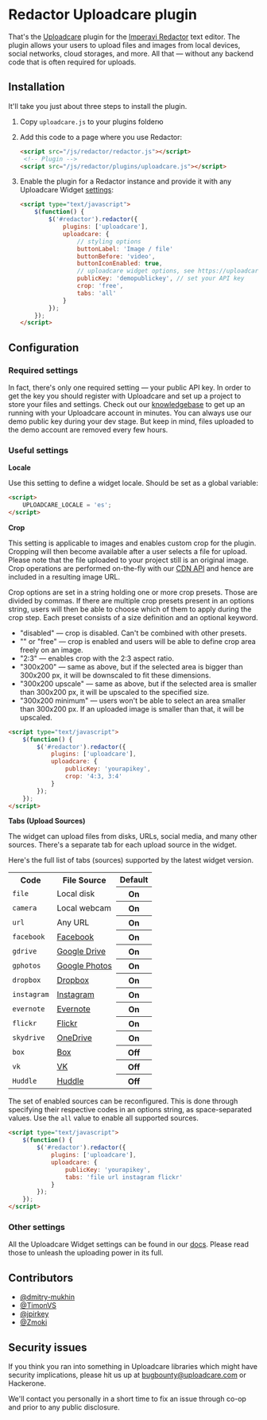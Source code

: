 # Redactor Uploadcare plugin

That's the [Uploadcare][uc_website] plugin for the [Imperavi Redactor][redactor]
text editor. The plugin allows your users to upload files and images
from local devices, social networks, cloud storages, and more.
All that — without any backend code that is often required for uploads.

## Installation

It'll take you just about three steps to install the plugin.

1. Copy `uploadcare.js` to your plugins folderю
2. Add this code to a page where you use Redactor:

    ```html
    <script src="/js/redactor/redactor.js"></script>
     <!-- Plugin -->
    <script src="/js/redactor/plugins/uploadcare.js"></script>
    ```

3. Enable the plugin for a Redactor instance and provide
   it with any Uploadcare Widget [settings][uc_widg_set]:

    ```html
    <script type="text/javascript">
        $(function() {
            $('#redactor').redactor({
                plugins: ['uploadcare'],
                uploadcare: {
                    // styling options
                    buttonLabel: 'Image / file'
                    buttonBefore: 'video',
                    buttonIconEnabled: true,
                    // uploadcare widget options, see https://uploadcare.com/documentation/widget/#configuration
                    publicKey: 'demopublickey', // set your API key
                    crop: 'free',
                    tabs: 'all'
                }
            });
        });
    </script>
    ```

## Configuration

### Required settings

In fact, there's only one required setting — your public API key. In order to get the key
you should register with Uploadcare and set up a project to store your files and settings.
Check out our [knowledgebase][kb_intro] to get up an running with your Uploadcare account
in minutes. You can always use our demo public key during your dev stage. But keep in mind,
files uploaded to the demo account are removed every few hours.

### Useful settings

**Locale**

Use this setting to define a widget locale.
Should be set as a global variable:

```html
<script>
    UPLOADCARE_LOCALE = 'es';
</script>
```

**Crop**

This setting is applicable to images and
enables custom crop for the plugin.
Cropping will then become available after a user
selects a file for upload.
Please note that the file uploaded to your project
still is an original image. Crop operations are performed
on-the-fly with our 
[CDN API](https://uploadcare.com/documentation/cdn/)
and hence are included in a resulting image URL.

Crop options are set in a string holding one or more
crop presets. Those are divided by commas.
If there are multiple crop presets present in an options
string, users will then be able to choose which of
them to apply during the crop step.
Each preset consists of a size definition and an optional keyword.

- "disabled" — crop is disabled. Can't be combined with other presets.
- "" or "free" — crop is enabled and users will be able to
  define crop area freely on an image.
- "2:3" — enables crop with the 2:3 aspect ratio.
- "300x200" — same as above, but if the selected area is bigger than 300x200 px,
  it will be downscaled to fit these dimensions.
- "300x200 upscale" — same as above, but if the selected area is smaller than
  300x200 px, it will be upscaled to the specified size.
- "300x200 minimum" — users won't be able to select an area smaller than 300x200 px.
  If an uploaded image is smaller than that, it will be upscaled.

```html
<script type="text/javascript">
    $(function() {
        $('#redactor').redactor({
            plugins: ['uploadcare'],
            uploadcare: {
                publicKey: 'yourapikey',
                crop: '4:3, 3:4'
            }
        });
    });
</script>
```

**Tabs (Upload Sources)**

The widget can upload files from disks, URLs, social media,
and many other sources. There's a separate tab for each
upload source in the widget.

Here's the full list of tabs (sources) supported by
the latest widget version.


<table class="reference">
  <tr>
    <th>Code</th>
    <th>File Source</th>
    <th>Default</th>
  </tr>
  <tr>
    <td><code>file</code></td>
    <td>Local disk</td>
    <th>On</th>
  </tr>
  <tr>
    <td><code>camera</code></td>
    <td>Local webcam</td>
    <th>On</th>
  </tr>
  <tr>
    <td><code>url</code></td>
    <td>Any URL</td>
    <th>On</th>
  </tr>
  <tr>
    <td><code>facebook</code></td>
    <td><a href="https://www.facebook.com/">Facebook</a></td>
    <th>On</th>
  </tr>
  <tr>
    <td><code>gdrive</code></td>
    <td><a href="https://drive.google.com/">Google Drive</a></td>
    <th>On</th>
  </tr>
  <tr>
    <td><code>gphotos</code></td>
    <td><a href="https://photos.google.com/">Google Photos</a></td>
    <th>On</th>
  </tr>
  <tr>
    <td><code>dropbox</code></td>
    <td><a href="https://www.dropbox.com/">Dropbox</a></td>
    <th>On</th>
  </tr>
  <tr>
    <td><code>instagram</code></td>
    <td><a href="http://instagram.com/">Instagram</a></td>
    <th>On</th>
  </tr>
  <tr>
    <td><code>evernote</code></td>
    <td><a href="http://evernote.com/">Evernote</a></td>
    <th>On</th>
  </tr>
  <tr>
    <td><code>flickr</code></td>
    <td><a href="https://www.flickr.com/">Flickr</a></td>
    <th>On</th>
  </tr>
  <tr>
    <td><code>skydrive</code></td>
    <td><a href="https://onedrive.live.com/">OneDrive</a></td>
    <th>On</th>
  </tr>
  <tr>
    <td><code>box</code></td>
    <td><a href="https://www.box.com/">Box</a></td>
    <th>Off</th>
  </tr>
  <tr>
    <td><code>vk</code></td>
    <td><a href="http://vk.com/">VK</a></td>
    <th>Off</th>
  </tr>
  <tr>
    <td><code>Huddle</code></td>
    <td><a href="http://huddle.com/">Huddle</a></td>
    <th>Off</th>
  </tr>
</table>

The set of enabled sources can be reconfigured.
This is done through specifying their respective 
codes in an options string, as space-separated values.
Use the `all` value to enable all supported sources.

```html
<script type="text/javascript">
    $(function() {
        $('#redactor').redactor({
            plugins: ['uploadcare'],
            uploadcare: {
                publicKey: 'yourapikey',
                tabs: 'file url instagram flickr'
            }
        });
    });
</script>
```


### Other settings

All the Uploadcare Widget settings can be found in our [docs][uc_widg_docs].
Please read those to unleash the uploading power in its full.

## Contributors

- [@dmitry-mukhin](https://github.com/dmitry-mukhin)
- [@TimonVS](https://github.com/TimonVS)
- [@jpirkey](https://github.com/jpirkey)
- [@Zmoki](https://github.com/Zmoki)

## Security issues

If you think you ran into something in Uploadcare libraries
which might have security implications, please hit us up at
[bugbounty@uploadcare.com](mailto:bugbounty@uploadcare.com)
or Hackerone.

We'll contact you personally in a short time to fix an issue
through co-op and prior to any public disclosure.

[kb_intro]: http://kb.uploadcare.com/article/234-uc-project-and-account
[redactor]: http://imperavi.com/redactor/
[uc_widg_set]: https://uploadcare.com/documentation/widget/#configuration
[uc_widg_docs]: https://uploadcare.com/documentation/widget/
[uc_website]: https://uploadcare.com
